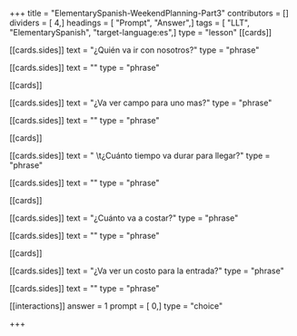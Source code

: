 +++
title = "ElementarySpanish-WeekendPlanning-Part3"
contributors = []
dividers = [ 4,]
headings = [ "Prompt", "Answer",]
tags = [ "LLT", "ElementarySpanish", "target-language:es",]
type = "lesson"
[[cards]]

[[cards.sides]]
text = "¿Quién va ir con nosotros?"
type = "phrase"

[[cards.sides]]
text = ""
type = "phrase"

[[cards]]

[[cards.sides]]
text = "¿Va ver campo para uno mas?"
type = "phrase"

[[cards.sides]]
text = ""
type = "phrase"

[[cards]]

[[cards.sides]]
text = " \t¿Cuánto tiempo va durar para llegar?"
type = "phrase"

[[cards.sides]]
text = ""
type = "phrase"

[[cards]]

[[cards.sides]]
text = "¿Cuánto va a costar?"
type = "phrase"

[[cards.sides]]
text = ""
type = "phrase"

[[cards]]

[[cards.sides]]
text = "¿Va ver un costo para la entrada?"
type = "phrase"

[[cards.sides]]
text = ""
type = "phrase"

[[interactions]]
answer = 1
prompt = [ 0,]
type = "choice"

+++
